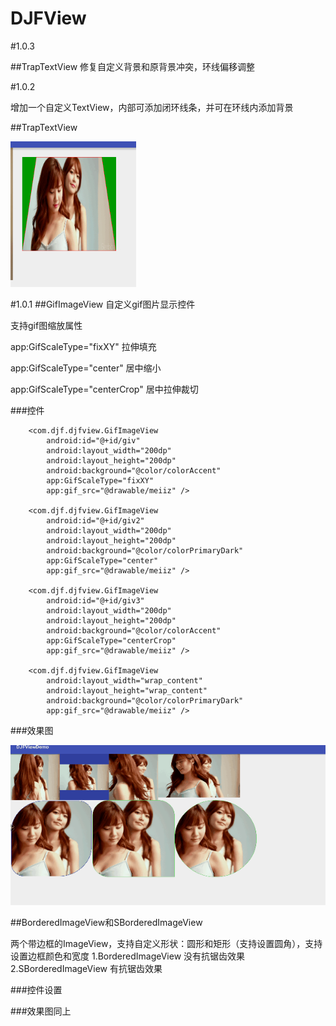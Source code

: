 # DJFView

#1.0.3

##TrapTextView
修复自定义背景和原背景冲突，环线偏移调整

#1.0.2  

增加一个自定义TextView，内部可添加闭环线条，并可在环线内添加背景  

##TrapTextView  

![Image text](https://github.com/BIGMONK/DJFViewDemo/blob/master/002.jpg)


#1.0.1
##GifImageView
自定义gif图片显示控件

支持gif图缩放属性

app:GifScaleType="fixXY"  拉伸填充

app:GifScaleType="center"   居中缩小

app:GifScaleType="centerCrop"   居中拉伸裁切

###控件

        <com.djf.djfview.GifImageView
            android:id="@+id/giv"
            android:layout_width="200dp"
            android:layout_height="200dp"
            android:background="@color/colorAccent"
            app:GifScaleType="fixXY"
            app:gif_src="@drawable/meiiz" />

        <com.djf.djfview.GifImageView
            android:id="@+id/giv2"
            android:layout_width="200dp"
            android:layout_height="200dp"
            android:background="@color/colorPrimaryDark"
            app:GifScaleType="center"
            app:gif_src="@drawable/meiiz" />

        <com.djf.djfview.GifImageView
            android:id="@+id/giv3"
            android:layout_width="200dp"
            android:layout_height="200dp"
            android:background="@color/colorAccent"
            app:GifScaleType="centerCrop"
            app:gif_src="@drawable/meiiz" />

        <com.djf.djfview.GifImageView
            android:layout_width="wrap_content"
            android:layout_height="wrap_content"
            android:background="@color/colorPrimaryDark"
            app:gif_src="@drawable/meiiz" />
            
###效果图

![Image text](https://github.com/BIGMONK/DJFViewDemo/blob/master/001.gif)






##BorderedImageView和SBorderedImageView


两个带边框的ImageView，支持自定义形状：圆形和矩形（支持设置圆角），支持设置边框颜色和宽度
1.BorderedImageView  没有抗锯齿效果
2.SBorderedImageView  有抗锯齿效果

###控件设置

###效果图同上
